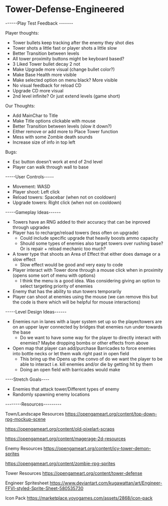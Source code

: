 # Tower-Defense-Engineered
------Play Test Feedback -------


Player thoughts:
-	Tower bullets keep tracking after the enemy they shot dies
-	Tower shots a little fast or player shots a little slow
-	Better Transition between levels
-	All tower proximity buttons might be keyboard based? 
-	3 Liked Tower bullet decay 2 not 
-	Make Upgrade more visual (change bullet color?)
-	Make Base Health more visible
-	Make selected option on menu black? More visible
-	No visual feedback for reload CD
-	Upgrade CD more visual 
-	2nd level infinite? Or just extend levels (game short)

Our Thoughts:
-	Add MainChar to Title
-	Make Title options clickable with mouse
-	Better Transition between levels (slow it down?)
-	Either remove or add more to Place Tower function
-	Mess with some Zombie death sounds
-	Increase size of info in top left


Bugs:
- Esc button doesn’t work at end of 2nd level
- Player can walk through wall to base


-----User Controls-----
- Movement: WASD
- Player shoot: Left click
- Reload towers: Spacebar (when not on cooldown)
- Upgrade towers: Right click (when not on cooldown)


-----Gameplay Ideas------
- Towers have an RNG added to their accuracy that can be inproved through upgrades
- Player has to recharge/reload towers (less often on upgrade)
    - Could include specific upgrade that heavily boosts ammo capacity
    - Should some types of enemies also target towers over rushing base? Or is repair + reload mechanic too much?
- A tower type that shoots an Area of Effect that either does damage or a slow effect 
    - Slow effect would be good and very easy to code
- Player interact with Tower done through a mouse click when in proximity (opens some sort of menu with options)
    - I think the menu is a good idea. Was considering giving an option to select targeting priority of enemies
- Enemy that has the ability to stun towers temporarily
- Player can shoot at enemies using the mouse (we can remove this but the code is there which will be helpful for mouse interactions)


-----Level Design Ideas------
- Enemies run in lanes with a layer system set up so the player/towers are on an upper layer connected by bridges that enemies run under towards the base
    - Do we want to have some way for the player to directly interact with enemies? Maybe dropping bombs or other effects from above
- Open map that player can add/purchase Barricades to force enemies into bottle necks or let them walk right past in open field 
    - This bring up the Opens up the convo of do we want the player to be able to interact i.e. kill enemies and/or die by getting hit by them
    - Doing an open field with barricades would make 

----Stretch Goals----
- Enemies that attack tower/Different types of enemy 
- Randomly spawning enemy locations

--------Resources---------

Town/Landscape Resources
https://opengameart.org/content/top-down-rpg-mockup-scene

https://opengameart.org/content/old-pixelart-scraps

https://opengameart.org/content/magerage-2d-resources

Enemy Resources
https://opengameart.org/content/icy-tower-demon-sprites

https://opengameart.org/content/zombie-rpg-sprites

Tower Resources
https://opengameart.org/content/tower-defense

Engineer Spritesheet
https://www.deviantart.com/kugawattan/art/Engineer-FFVI-styled-Sprite-Sheet-580535730

Icon Pack
https://marketplace.yoyogames.com/assets/2868/icon-pack
